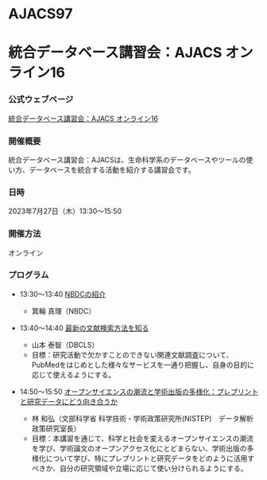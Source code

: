 # AJACS97
# 統合データベース講習会：AJACS オンライン16

### 公式ウェブページ
[統合データベース講習会：AJACS オンライン16](https://biosciencedbc.jp/event/ajacs/ajacs97.html)  

### 開催概要
統合データベース講習会：AJACSは、生命科学系のデータベースやツールの使い方、データベースを統合する活動を紹介する講習会です。

### 日時
2023年7月27日（木）13:30～15:50

### 開催方法
オンライン

### プログラム
- 13:30～13:40	[NBDCの紹介](01_NBDC)
  - 箕輪 真理（NBDC）

- 13:40～14:40	[最新の文献検索方法を知る](02_yamamoto)
  - 山本 泰智（DBCLS）
  - 目標：研究活動で欠かすことのできない関連文献調査について、PubMedをはじめとした様々なサービスを一通り把握し、自身の目的に応じて使えるようにする。
  
- 14:50～15:50	[オープンサイエンスの潮流と学術出版の多様化：プレプリントと研究データにどう向き合うか](03_hayashi)
  - 林 和弘（文部科学省 科学技術・学術政策研究所(NISTEP)　データ解析政策研究室長）
  - 目標：本講習を通じて、科学と社会を変えるオープンサイエンスの潮流を学び、学術論文のオープンアクセス化にとどまらない、学術出版の多様化について学び、特にプレプリントと研究データをどのように活用すべきか、自分の研究領域や立場に応じて使い分けられるようにする。

